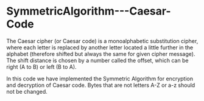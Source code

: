 # SymmetricAlgorithm---Caesar-Code

The Caesar cipher (or Caesar code) is a monoalphabetic substitution cipher, where each letter is replaced by another letter located a little further in the alphabet (therefore shifted but always the same for given cipher message). The shift distance is chosen by a number called the offset, which can be right (A to B) or left (B to A).

In this code we have implemented  the Symmetric Algorithm for encryption and decryption of Caesar code. Bytes that are not letters A-Z or a-z should not be changed.
